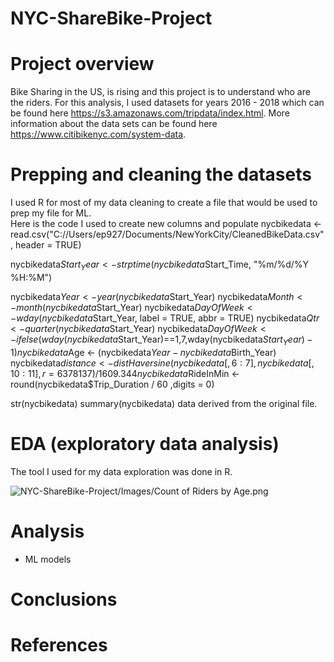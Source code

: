 # NYC-ShareBike-Project

# Project overview
Bike Sharing in the US, is rising and this project is to understand who are the riders. For this analysis, I used datasets for years 2016 - 2018 which can be found here https://s3.amazonaws.com/tripdata/index.html. More information about the data sets can be found here https://www.citibikenyc.com/system-data.   

# Prepping and cleaning the datasets
I used R for most of my data cleaning to create a file that would be used to prep my file for ML.  
Here is the code I used to create new columns and populate nycbikedata <- read.csv("C://Users/ep927/Documents/NewYorkCity/CleanedBikeData.csv", header = TRUE)


nycbikedata$Start_Year <- strptime(nycbikedata$Start_Time, "%m/%d/%Y %H:%M")

nycbikedata$Year <- year(nycbikedata$Start_Year)
nycbikedata$Month <- month(nycbikedata$Start_Year)
nycbikedata$DayOfWeek <- wday(nycbikedata$Start_Year, label = TRUE, abbr = TRUE)
nycbikedata$Qtr <- quarter(nycbikedata$Start_Year)
nycbikedata$DayOfWeek <- ifelse(wday(nycbikedata$Start_Year)==1,7,wday(nycbikedata$Start_Year)-1)
nycbikedata$Age <- (nycbikedata$Year - nycbikedata$Birth_Year)
nycbikedata$distance <-distHaversine(nycbikedata[,6:7], nycbikedata[,10:11],r=6378137) / 1609.344
nycbikedata$RideInMin <- round(nycbikedata$Trip_Duration / 60 ,digits = 0)


str(nycbikedata)
summary(nycbikedata) data derived from the original file.


# EDA (exploratory data analysis)
The tool I used for my data exploration was done in R.

![NYC-ShareBike-Project/Images/Count of Riders by Age.png]()



# Analysis

* ML models

# Conclusions


# References
